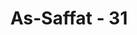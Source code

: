 ---
title: "As-Saffat - 31"
no: 31
arabic_no: ٣١
ayah: فَحَقَّ عَلَيْنَا قَوْلُ رَبِّنَآ  ۖاِنَّا لَذَاۤىِٕقُوْنَ 
translation: "Maka pantas putusan (azab) Tuhan menimpa kita; pasti kita akan merasakan (azab itu)."
tafsir: "Pada hari Kiamat penyembah-penyembah berhala itu mengakui bahwa mereka dulunya bersikap melampaui batas karena pembawaan dan tabiat mereka sendiri yang cenderung kepada kekafiran dan kejahatan. Maka sepatutnyalah bilamana pada hari Kiamat itu mereka menerima hukuman dari Allah.\n\nBalasan baik atau buruk terhadap suatu perbuatan adalah akibat yang wajar, karena perbuatan itu dilakukan dengan penuh kesadaran. Maka masing-masing orang tidaklah perlu menyalahkan orang lain, kecuali kepada dirinya sendiri. Tidaklah wajar bila satu golongan lain saling menyalahkan. Masing-masing seharusnya menerima balasan atas perbuatannya. Mereka yang taat kepada Allah dan Rasul-Nya mendapat pahala dunia dan akhirat, dan mereka yang sesat akan masuk neraka. Demikian janji Tuhan yang disampaikan kepada manusia melalui rasul-rasul-Nya. Penyembah-penyembah berhala teman-teman setan mengetahui janji Tuhan itu namun mereka berpaling juga dari kebaikan dan ketaatan.\n\nGolongan pemimpin-pemimpin pada waktu itu menyatakan bahwa merekalah yang menyesatkan pengikut-pengikutnya itu. Mereka berbuat demikian karena keinginan mereka agar pengikut-pengikut itu mengikuti jejak mereka. Namun sesungguhnya tabiat dan usaha-usaha pengikut-pengikut itu sendirilah yang menyebabkan mereka berbuat kekafiran dan durhaka sehingga dengan demikian mereka menderita azab seperti diperingatkan sebelumnya oleh para rasul."
---